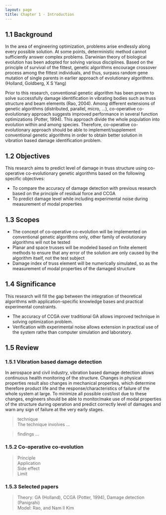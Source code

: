 ```yaml
---
layout: page
title: Chapter 1 - Introduction
---
```


## 1.1 Background

In the area of engineering optimization, problems arise endlessly along every possible solution. At some points, deterministic method cannot sufficiently answer complex problems. Darwinian theory of biological evolution has been adopted for solving various disciplines. Based on the principle of survival of the fittest, genetic algorithms encourage crossover process among the fittest individuals, and thus, surpass random gene mutation of single parents in earlier approach of evolutionary algorithms. (Holland, Goldberg, X S Yang)

Prior to this research, conventional genetic algorithm has been proven to solve successfully damage identification in vibrating bodies such as truss structure and beam elements (Rao, 2004). Among different extensions of genetic algorithms (distributed, parallel, micro, ...), co-operative co-evolutionary approach suggests improved performance in several function optimizations (Potter, 1994). This approach divide the whole population into evolution within and among species. Therefore, co-operative co-evolutionary approach should be able to implement/supplement conventional genetic algorithms in order to obtain better solution in vibration based damage identification problem.

## 1.2 Objectives

This research aims to predict level of damage in truss structure using co-operative co-evolutionary genetic algorithms based on the following specific objectives:  

- To compare the accuracy of damage detection with previous research based on the principle of residual force and CCGA
- To predict damage level while including experimental noise during measurement of modal properties

## 1.3 Scopes ##

- The concept of co-operative co-evolution will be implemented on conventional genetic algorithms only, other family of evolutionary algorithms will not be tested 
- Planar and space trusses will be modeled based on finite element methods to ensure that any error of the solution are only caused by the algorithm itself, not the test subject 
- Damage index of truss element will be numerically simulated, so as the measurement of modal properties of the damaged structure

## 1.4 Significance ##

This research will fill the gap between the integration of theoretical algorithms with application-specific knowledge bases and practical experimental constraints. 

- The accuracy of CCGA over traditional GA allows improved technique in solving optimization problem. 
- Verification with experimental noise allows extension in practical use of the system rathe than computer simulation and laboratory.

## 1.5 Review

### 1.5.1 Vibration based damage detection

In aerospace and civil industry, vibration based damage detection allows continuous health monitoring of the structure. Changes in physical properties result also changes in mechanical properties, which determine therefore product life and the response/characteristics of failure of the whole system at large. To minimize all possible cost/lost due to these changes, engineers should be able to monitor/make use of modal properties of the structure during operation and predict correctly level of damages and warn any sign of failure at the very early stages.

> technique  
The technique involves ...

> findings ...

### 1.5.2 Co-operative co-evolution

> Principle  
> Application  
> Side effect  
> Limit  

### 1.5.3 Selected papers 

> Theory: GA (Holland), CCGA (Potter, 1994), Damage detection (Panigrahi)  
> Model: Rao, and Nam Il Kim  
